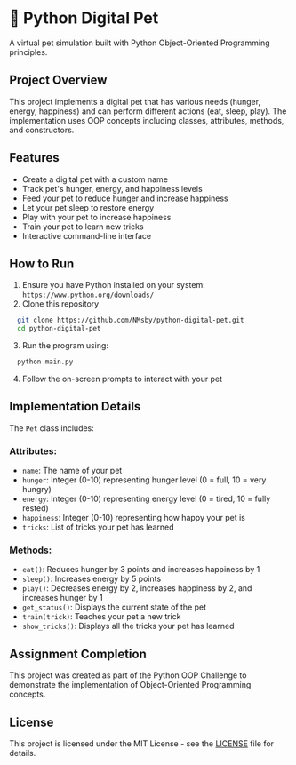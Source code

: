 # 🐶 Python Digital Pet

A virtual pet simulation built with Python Object-Oriented Programming principles.

## Project Overview
This project implements a digital pet that has various needs (hunger, energy, happiness) and can perform different actions (eat, sleep, play). The implementation uses OOP concepts including classes, attributes, methods, and constructors.

## Features
- Create a digital pet with a custom name
- Track pet's hunger, energy, and happiness levels
- Feed your pet to reduce hunger and increase happiness
- Let your pet sleep to restore energy
- Play with your pet to increase happiness
- Train your pet to learn new tricks
- Interactive command-line interface

## How to Run
1. Ensure you have Python installed on your system: `https://www.python.org/downloads/`
2. Clone this repository
```bash 
  git clone https://github.com/NMsby/python-digital-pet.git
  cd python-digital-pet
```
3. Run the program using:
```bash
  python main.py
```
4. Follow the on-screen prompts to interact with your pet

## Implementation Details

The `Pet` class includes:

### Attributes:
- `name`: The name of your pet
- `hunger`: Integer (0-10) representing hunger level (0 = full, 10 = very hungry)
- `energy`: Integer (0-10) representing energy level (0 = tired, 10 = fully rested)
- `happiness`: Integer (0-10) representing how happy your pet is
- `tricks`: List of tricks your pet has learned

### Methods:
- `eat()`: Reduces hunger by 3 points and increases happiness by 1
- `sleep()`: Increases energy by 5 points
- `play()`: Decreases energy by 2, increases happiness by 2, and increases hunger by 1
- `get_status()`: Displays the current state of the pet
- `train(trick)`: Teaches your pet a new trick
- `show_tricks()`: Displays all the tricks your pet has learned

## Assignment Completion
This project was created as part of the Python OOP Challenge to demonstrate the implementation of Object-Oriented Programming concepts.

## License
This project is licensed under the MIT License - see the [LICENSE](LICENSE) file for details.